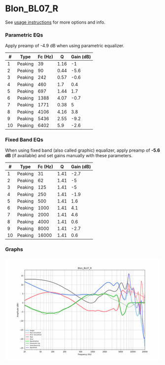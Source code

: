 # Blon_BL07_R
See [usage instructions](https://github.com/jaakkopasanen/AutoEq#usage) for more options and info.

### Parametric EQs
Apply preamp of -4.9 dB when using parametric equalizer.

|   # | Type    |   Fc (Hz) |    Q |   Gain (dB) |
|-----|---------|-----------|------|-------------|
|   1 | Peaking |        39 | 1.16 |        -1   |
|   2 | Peaking |        90 | 0.44 |        -5.6 |
|   3 | Peaking |       242 | 0.57 |        -0.6 |
|   4 | Peaking |       460 | 1.7  |         0.4 |
|   5 | Peaking |       697 | 1.44 |         1.7 |
|   6 | Peaking |      1388 | 4.07 |        -0.7 |
|   7 | Peaking |      1771 | 0.38 |         5   |
|   8 | Peaking |      4106 | 4.16 |         3.8 |
|   9 | Peaking |      5436 | 2.55 |        -9.2 |
|  10 | Peaking |      6402 | 5.9  |        -2.6 |

### Fixed Band EQs
When using fixed band (also called graphic) equalizer, apply preamp of **-5.6 dB** (if available) and set gains manually with these parameters.

|   # | Type    |   Fc (Hz) |    Q |   Gain (dB) |
|-----|---------|-----------|------|-------------|
|   1 | Peaking |        31 | 1.41 |        -2.7 |
|   2 | Peaking |        62 | 1.41 |        -5   |
|   3 | Peaking |       125 | 1.41 |        -5   |
|   4 | Peaking |       250 | 1.41 |        -1.9 |
|   5 | Peaking |       500 | 1.41 |         1.6 |
|   6 | Peaking |      1000 | 1.41 |         4.1 |
|   7 | Peaking |      2000 | 1.41 |         4.6 |
|   8 | Peaking |      4000 | 1.41 |         0.6 |
|   9 | Peaking |      8000 | 1.41 |        -2.7 |
|  10 | Peaking |     16000 | 1.41 |         0.6 |

### Graphs
![](./Blon_BL07_R.png)
